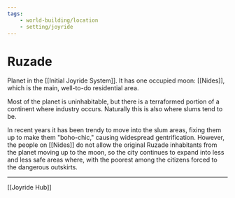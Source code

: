 ```yaml
---
tags:
    - world-building/location
    - setting/joyride
---
```

# Ruzade

Planet in the [[Initial Joyride System]]. It has one occupied moon: [[Nides]], which is the main, well-to-do residential area.

Most of the planet is uninhabitable, but there is a terraformed portion of a continent where industry occurs. Naturally this is also where slums tend to be.

In recent years it has been trendy to move into the slum areas, fixing them up to make them "boho-chic," causing widespread gentrification.  However, the people on [[Nides]] do not allow the original Ruzade inhabitants from the planet moving up to the moon, so the city continues to expand into less and less safe areas where, with the poorest among the citizens forced to the dangerous outskirts.

---
[[Joyride Hub]]